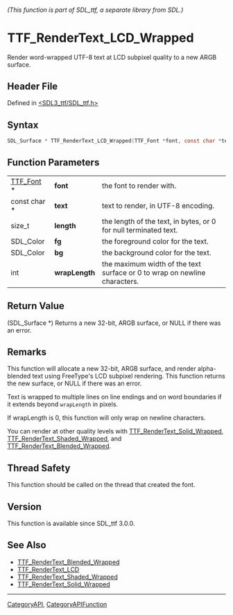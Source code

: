 ###### (This function is part of SDL_ttf, a separate library from SDL.)
# TTF_RenderText_LCD_Wrapped

Render word-wrapped UTF-8 text at LCD subpixel quality to a new ARGB surface.

## Header File

Defined in [<SDL3_ttf/SDL_ttf.h>](https://github.com/libsdl-org/SDL_ttf/blob/main/include/SDL3_ttf/SDL_ttf.h)

## Syntax

```c
SDL_Surface * TTF_RenderText_LCD_Wrapped(TTF_Font *font, const char *text, size_t length, SDL_Color fg, SDL_Color bg, int wrapLength);
```

## Function Parameters

|                        |                |                                                                           |
| ---------------------- | -------------- | ------------------------------------------------------------------------- |
| [TTF_Font](TTF_Font) * | **font**       | the font to render with.                                                  |
| const char *           | **text**       | text to render, in UTF-8 encoding.                                        |
| size_t                 | **length**     | the length of the text, in bytes, or 0 for null terminated text.          |
| SDL_Color              | **fg**         | the foreground color for the text.                                        |
| SDL_Color              | **bg**         | the background color for the text.                                        |
| int                    | **wrapLength** | the maximum width of the text surface or 0 to wrap on newline characters. |

## Return Value

(SDL_Surface *) Returns a new 32-bit, ARGB surface, or NULL if there was an
error.

## Remarks

This function will allocate a new 32-bit, ARGB surface, and render
alpha-blended text using FreeType's LCD subpixel rendering. This function
returns the new surface, or NULL if there was an error.

Text is wrapped to multiple lines on line endings and on word boundaries if
it extends beyond `wrapLength` in pixels.

If wrapLength is 0, this function will only wrap on newline characters.

You can render at other quality levels with
[TTF_RenderText_Solid_Wrapped](TTF_RenderText_Solid_Wrapped),
[TTF_RenderText_Shaded_Wrapped](TTF_RenderText_Shaded_Wrapped), and
[TTF_RenderText_Blended_Wrapped](TTF_RenderText_Blended_Wrapped).

## Thread Safety

This function should be called on the thread that created the font.

## Version

This function is available since SDL_ttf 3.0.0.

## See Also

- [TTF_RenderText_Blended_Wrapped](TTF_RenderText_Blended_Wrapped)
- [TTF_RenderText_LCD](TTF_RenderText_LCD)
- [TTF_RenderText_Shaded_Wrapped](TTF_RenderText_Shaded_Wrapped)
- [TTF_RenderText_Solid_Wrapped](TTF_RenderText_Solid_Wrapped)

----
[CategoryAPI](CategoryAPI), [CategoryAPIFunction](CategoryAPIFunction)

